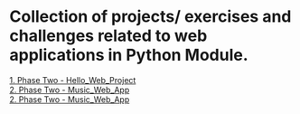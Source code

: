 # Collection of projects/ exercises and challenges related to web applications in Python Module.

[1. Phase Two - Hello_Web_Project](https://github.com/PiotrSurowiec90/WEB-APPS/tree/main/Phase-02/hello_web_project)
<br>
[2. Phase Two - Music_Web_App](https://github.com/PiotrSurowiec90/WEB-APPS/tree/main/Phase-02/music_web_app)
<br>
[2. Phase Two - Music_Web_App](https://github.com/PiotrSurowiec90/WEB-APPS/tree/main/Phase-03/01-html-basics-project)
